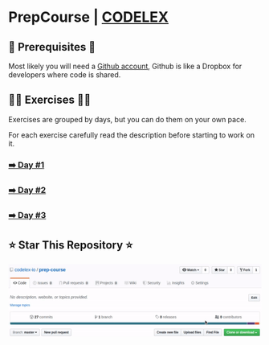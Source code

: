 # PrepCourse | [CODELEX](https://codelex.io)

## 🚨 Prerequisites 🚨

Most likely you will need a [Github account](https://github.com/join), Github is like a Dropbox for developers where code is shared.

## 👩‍💻 Exercises 👩‍💻

Exercises are grouped by days, but you can do them on your own pace.

For each exercise carefully read the description before starting to work on it.

### [➡️ Day #1](https://github.com/codelex-io/prep-course-day-one)

### [➡️ Day #2](https://github.com/codelex-io/prep-course-day-two)

### [➡️ Day #3](https://github.com/codelex-io/prep-course-day-three)

## ⭐ Star This Repository ⭐

![Star](./assets/star.gif)
